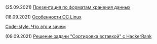 
(25.09.2021) [Презентация по форматам хранения данных](https://disk.yandex.ru/i/jWXZpYQg3SeldA)

(18.09.2021) [Особенности ОС Linux](https://youtu.be/AbmZ2hlDV6Y)

[Code-style. Что это и зачем](https://youtu.be/A7Dk1AU6Y3g)

(09.09.2021) [Решение задачи "Сортировка вставкой" с HackerRank](https://youtu.be/vl9sxs2DUQA)
